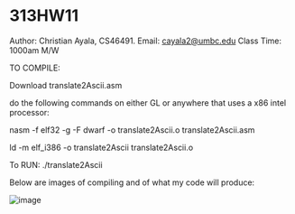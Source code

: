 # 313HW11

Author: Christian Ayala, CS46491. 
Email: cayala2@umbc.edu
Class Time: 1000am M/W


TO COMPILE: 

Download translate2Ascii.asm


do the following commands on either GL or anywhere that uses a x86 intel processor: 


nasm -f elf32 -g -F dwarf -o translate2Ascii.o translate2Ascii.asm


ld -m elf_i386 -o translate2Ascii translate2Ascii.o

To RUN: ./translate2Ascii

Below are images of compiling and of what my code will produce:

![image](https://github.com/user-attachments/assets/db9583a0-790f-4e92-9105-32b5fabbef29)
